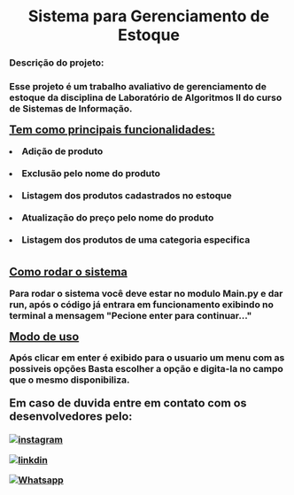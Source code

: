 <h1 align="center">
  Sistema para Gerenciamento de Estoque </h1>

<h3>
    Descrição do projeto: 
<h3>
Esse projeto é um trabalho avaliativo de gerenciamento de estoque da disciplina de Laboratório de Algoritmos II do curso de Sistemas de Informação.

<p>
    <u style="font-size:20px;"> Tem como principais funcionalidades: </u></br>
</p>    
    <li>
    Adição de produto
    </li> 
    </br>
    <li>
    Exclusão pelo nome do produto
    </li>
    </br>
    <li>
    Listagem dos produtos cadastrados no estoque
    </li>
    </br>
    <li>
    Atualização do preço pelo nome do produto
    </li>
    </br>
    <li>
    Listagem dos produtos de uma categoria especifica
    </li>

</br>
<p>
    <u style="font-size:20px;"> Como rodar o sistema </u></br>
</p>  
Para rodar o sistema você deve estar no modulo Main.py e dar run, após o código já entrara em funcionamento exibindo no terminal a mensagem "Pecione enter para continuar..."

</br>
<p>
    <u style="font-size:20px;"> Modo de uso </u></br>
</p>
Após clicar em enter é exibido para o usuario um menu com as possiveis opções
Basta escolher a opção e digita-la no campo que o mesmo disponibiliza.


<br>
<p style="font-size:20px;">
     Em caso de duvida entre em contato com os desenvolvedores pelo:</br>
</p>

[![instagram](https://img.shields.io/badge/Instagram-E4405F?style=for-the-badge&logo=instagram&logoColor=white)](https://instagram.com/eduardamello___)

[![linkdin](https://img.shields.io/badge/LinkedIn-0077B5?style=for-the-badge&logo=linkedin&logoColor=white)](https://www.linkedin.com/in/thevis-cardoso)

[![Whatsapp](https://img.shields.io/badge/WhatsApp-25D366?style=for-the-badge&logo=whatsapp&logoColor=white)](https://wa.me/+5555996351078)
